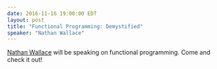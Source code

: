 ```yaml
---
date: 2016-11-16 19:00:00 EDT
layout: post
title: "Functional Programming: Demystified"
speaker: "Nathan Wallace"
---
```


[Nathan Wallace](http://nosuchthingastwo.com/) will be speaking on functional
programming. Come and check it out!
